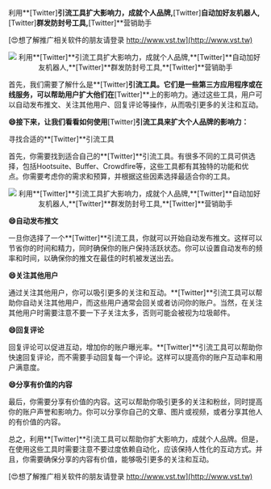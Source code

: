 利用**[Twitter]**引流工具扩大影响力，成就个人品牌,**[Twitter]**自动加好友机器人,**[Twitter]**群发防封号工具,**[Twitter]**营销助手

[😍想了解推广相关软件的朋友请登录 http://www.vst.tw](http://www.vst.tw)

 <center><img src="https://vst.tw/MP4/tuiguang/png/0.png" alt="利用**[Twitter]**引流工具扩大影响力，成就个人品牌,**[Twitter]**自动加好友机器人,**[Twitter]**群发防封号工具,**[Twitter]**营销助手"></center>

首先，我们需要了解什么是**[Twitter]**引流工具。它们是一些第三方应用程序或在线服务，可以帮助用户扩大他们在**[Twitter]**上的影响力。通过这些工具，用户可以自动发布推文、关注其他用户、回复评论等操作，从而吸引更多的关注和互动。

**😄接下来，让我们看看如何使用**[Twitter]**引流工具来扩大个人品牌的影响力：**

寻找合适的**[Twitter]**引流工具

首先，你需要找到适合自己的**[Twitter]**引流工具。有很多不同的工具可供选择，包括Hootsuite、Buffer、Crowdfire等，这些工具都有其独特的功能和优点。你需要考虑你的需求和预算，并根据这些因素选择最适合你的工具。

 <center><img src="https://vst.tw/MP4/tuiguang/png/6.png" alt="利用**[Twitter]**引流工具扩大影响力，成就个人品牌,**[Twitter]**自动加好友机器人,**[Twitter]**群发防封号工具,**[Twitter]**营销助手"></center>

**😄自动发布推文**

一旦你选择了一个**[Twitter]**引流工具，你就可以开始自动发布推文。这样可以节省你的时间和精力，同时确保你的账户保持活跃状态。你可以设置自动发布的频率和时间，以确保你的推文在最佳的时机被发送出去。

**😄关注其他用户**

通过关注其他用户，你可以吸引更多的关注和互动。**[Twitter]**引流工具可以帮助你自动关注其他用户，而这些用户通常会回关或者访问你的账户。当然，在关注其他用户时需要注意不要一下子关注太多，否则可能会被视为垃圾邮件。

**😄回复评论**

回复评论可以促进互动，增加你的账户曝光率。**[Twitter]**引流工具可以帮助你快速回复评论，而不需要手动回复每一个评论。这样可以提高你的账户互动率和用户满意度。

**😄分享有价值的内容**

最后，你需要分享有价值的内容。这可以帮助你吸引更多的关注和粉丝，同时提高你的账户声誉和影响力。你可以分享你自己的文章、图片或视频，或者分享其他人的有价值的内容。

总之，利用**[Twitter]**引流工具可以帮助你扩大影响力，成就个人品牌。但是，在使用这些工具时需要注意不要过度依赖自动化，应该保持人性化的互动方式。并且，你需要确保分享的内容有价值，能够吸引更多的关注和互动。

[😍想了解推广相关软件的朋友请登录 http://www.vst.tw](http://www.vst.tw)



